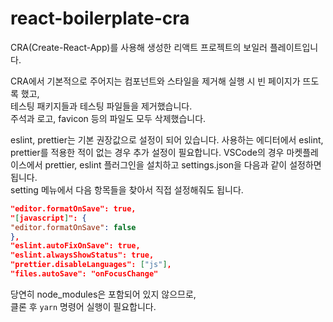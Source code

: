 # react-boilerplate-cra

CRA(Create-React-App)를 사용해 생성한 리액트 프로젝트의 보일러 플레이트입니다.  

CRA에서 기본적으로 주어지는 컴포넌트와 스타일을 제거해 실행 시 빈 페이지가 뜨도록 했고,  
테스팅 패키지들과 테스팅 파일들을 제거했습니다.  
주석과 로고, favicon 등의 파일도 모두 삭제했습니다.  

eslint, prettier는 기본 권장값으로 설정이 되어 있습니다. 
사용하는 에디터에서 eslint, prettier를 적용한 적이 없는 경우 추가 설정이 필요합니다. 
VSCode의 경우 마켓플레이스에서 prettier, eslint 플러그인을 설치하고
settings.json을 다음과 같이 설정하면 됩니다.  
setting 메뉴에서 다음 항목들을 찾아서 직접 설정해줘도 됩니다. 

```json
"editor.formatOnSave": true,
"[javascript]": {
"editor.formatOnSave": false
},
"eslint.autoFixOnSave": true,
"eslint.alwaysShowStatus": true,
"prettier.disableLanguages": ["js"],
"files.autoSave": "onFocusChange"
```

당연히 node_modules은 포함되어 있지 않으므로,  
클론 후 `yarn` 명령어 실행이 필요합니다.  
